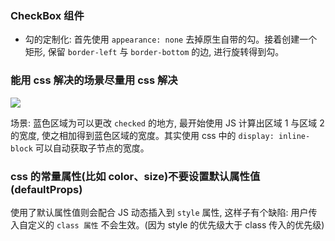 ### CheckBox 组件

* 勾的定制化: 首先使用 `appearance: none` 去掉原生自带的勾。接着创建一个矩形, 保留 `border-left` 与 `border-bottom` 的边, 进行旋转得到勾。

### 能用 css 解决的场景尽量用 css 解决

![](http://with.muyunyun.cn/6a44d5cba2693eea4e162f8514aa72ba.jpg)

场景: 蓝色区域为可以更改 `checked` 的地方, 最开始使用 JS 计算出区域 1 与区域 2 的宽度, 使之相加得到蓝色区域的宽度。其实使用 css 中的 `display: inline-block` 可以自动获取子节点的宽度。

### css 的常量属性(比如 color、size)不要设置默认属性值(defaultProps)

使用了默认属性值则会配合 JS 动态插入到 `style` 属性, 这样子有个缺陷: 用户传入自定义的 `class 属性` 不会生效。(因为 style 的优先级大于 class 传入的优先级)